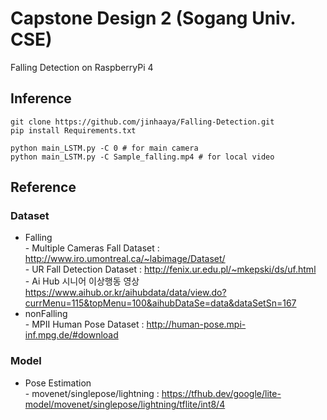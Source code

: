 <h1> Capstone Design 2 (Sogang Univ. CSE) </h1>

Falling Detection on RaspberryPi 4


## Inference

```
git clone https://github.com/jinhaaya/Falling-Detection.git
pip install Requirements.txt

python main_LSTM.py -C 0 # for main camera
python main_LSTM.py -C Sample_falling.mp4 # for local video
```


## Reference
### Dataset
- Falling</br>- Multiple Cameras Fall Dataset : http://www.iro.umontreal.ca/~labimage/Dataset/
</br>- UR Fall Detection Dataset : http://fenix.ur.edu.pl/~mkepski/ds/uf.html
</br>- Ai Hub 시니어 이상행동 영상 https://www.aihub.or.kr/aihubdata/data/view.do?currMenu=115&topMenu=100&aihubDataSe=data&dataSetSn=167
- nonFalling</br>- MPII Human Pose Dataset : http://human-pose.mpi-inf.mpg.de/#download
### Model
- Pose Estimation</br>- movenet/singlepose/lightning : https://tfhub.dev/google/lite-model/movenet/singlepose/lightning/tflite/int8/4
